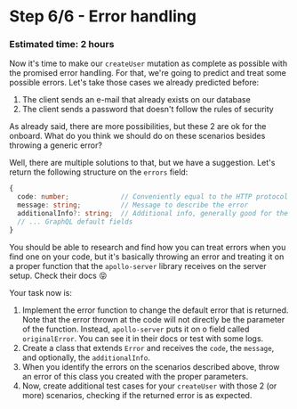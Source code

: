 # Step 6/6 - Error handling
### Estimated time: 2 hours

Now it's time to make our `createUser` mutation as complete as possible with the promised error handling. For that, we're going to predict and treat some possible errors. Let's take those cases we already predicted before:

1. The client sends an e-mail that already exists on our database
1. The client sends a password that doesn't follow the rules of security

As already said, there are more possibilities, but these 2 are ok for the onboard. What do you think we should do on these scenarios besides throwing a generic error?

Well, there are multiple solutions to that, but we have a suggestion. Let's return the following structure on the `errors` field:

```ts
{
  code: number;             // Conveniently equal to the HTTP protocol status code
  message: string;          // Message to describe the error
  additionalInfo?: string;  // Additional info, generally good for the client developer to know more of what happened
  // ... GraphQL default fields
}
```

You should be able to research and find how you can treat errors when you find one on your code, but it's basically throwing an error and treating it on a proper function that the `apollo-server` library receives on the server setup. Check their docs 😝

Your task now is:

1. Implement the error function to change the default error that is returned. Note that the error thrown at the code will not directly be the parameter of the function. Instead, `apollo-server` puts it on o field called `originalError`. You can see it in their docs or test with some logs.
1. Create a class that extends `Error` and receives the `code`, the `message`, and optionally, the `additionalInfo`.
1. When you identify the errors on the scenarios described above, throw an error of this class you created with the proper parameters.
1. Now, create additional test cases for your `createUser` with those 2 (or more) scenarios, checking if the returned error is as expected.
